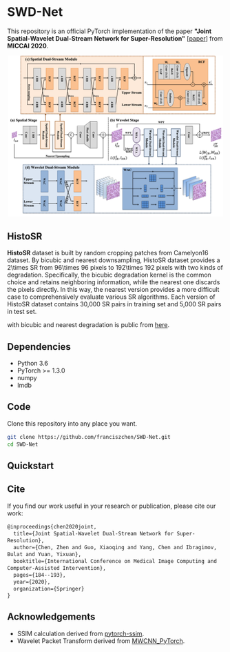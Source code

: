 # SWD-Net

This repository is an official PyTorch implementation of the paper **"Joint Spatial-Wavelet Dual-Stream Network for Super-Resolution"** [[paper](https://www.researchgate.net/publication/346066209_Joint_Spatial-Wavelet_Dual-Stream_Network_for_Super-Resolution)] from **MICCAI 2020**.

<div align=center><img width="500" src=/figs/framework.png></div>

## HistoSR
**HistoSR** dataset is built by random cropping patches from Camelyon16 dataset. By bicubic and nearest downsampling, HistoSR dataset provides a 2\times SR from 96\times 96 pixels to 192\times 192 pixels with two kinds of degradation. Specifically, the bicubic degradation kernel is the common choice and retains neighboring information, while the nearest one discards the pixels directly. In this way, the nearest version provides a more difficult case to comprehensively evaluate various SR algorithms. Each version of HistoSR dataset contains 30,000 SR pairs in training set and 5,000 SR pairs in test set.

with bicubic and nearest degradation is public from [here](alink).


## Dependencies
* Python 3.6
* PyTorch >= 1.3.0
* numpy
* lmdb

## Code
Clone this repository into any place you want.
```bash
git clone https://github.com/franciszchen/SWD-Net.git
cd SWD-Net
```

## Quickstart 

## Cite
If you find our work useful in your research or publication, please cite our work:
```
@inproceedings{chen2020joint,
  title={Joint Spatial-Wavelet Dual-Stream Network for Super-Resolution},
  author={Chen, Zhen and Guo, Xiaoqing and Yang, Chen and Ibragimov, Bulat and Yuan, Yixuan},
  booktitle={International Conference on Medical Image Computing and Computer-Assisted Intervention},
  pages={184--193},
  year={2020},
  organization={Springer}
}
```

## Acknowledgements
* SSIM calculation derived from [pytorch-ssim](https://github.com/Po-Hsun-Su/pytorch-ssim).
* Wavelet Packet Transform derived from [MWCNN_PyTorch](https://github.com/lpj0/MWCNN_PyTorch).
